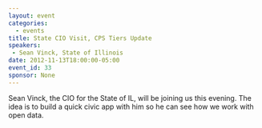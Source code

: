 ```yaml
---
layout: event
categories: 
  - events
title: State CIO Visit, CPS Tiers Update
speakers: 
 - Sean Vinck, State of Illinois
date: 2012-11-13T18:00:00-05:00
event_id: 33
sponsor: None
---
```


Sean Vinck, the CIO for the State of IL, will be joining us this evening. The idea is to build a quick civic app with him so he can see how we work with open data.
